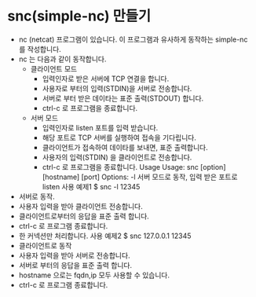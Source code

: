 # snc(simple-nc) 만들기
* nc (netcat) 프로그램이 있습니다. 이 프로그램과 유사하게 동작하는 simple-nc 를 작성합니다.
* nc 는 다음과 같이 동작합니다.
    * 클라이언트 모드
        * 입력인자로 받은 서버에 TCP 연결을 합니다.
        * 사용자로 부터의 입력(STDIN)을 서버로 전송합니다.
        * 서버로 부터 받은 데이타는 표준 출력(STDOUT) 합니다.
        * ctrl-c 로 프로그램을 종료합니다.
    * 서버 모드
        * 입력인자로 listen 포트를 입력 받습니다.
        * 해당 포트로 TCP 서버를 실행하여 접속을 기다립니다.
        * 클라이언트가 접속하여 데이타를 보내면, 표준 출력합니다.
        * 사용자의 입력(STDIN) 을 클라이언트로 전송합니다.
        * ctrl-c 로 프로그램을 종료합니다.
Usage
Usage: snc [option] [hostname] [port]
Options:
-l   <port>     서버 모드로 동작, 입력 받은 포트로 listen
사용 예제1
$ snc -l 12345
* 서버로 동작.
* 사용자 입력을 받아 클라이언트 전송합니다.
* 클라이언트로부터의 응답을 표준 출력 합니다.
* ctrl-c 로 프로그램 종료합니다.
* 한 커넥션만 처리합니다.
사용 예제2
$ snc 127.0.0.1 12345
* 클라이언트로 동작
* 사용자 입력을 받아 서버로 전송합니다.
* 서버로 부터의 응답을 표준 출력 합니다.
* hostname 으로는 fqdn,ip 모두 사용할 수 있습니다.
* ctrl-c 로 프로그램 종료합니다.
